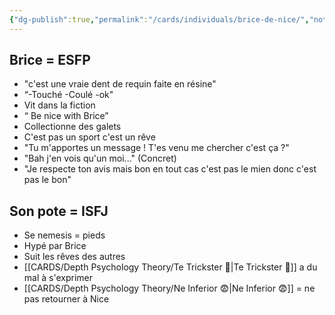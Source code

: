 ```yaml
---
{"dg-publish":true,"permalink":"/cards/individuals/brice-de-nice/","noteIcon":"","created":"2022-12-13T22:16:55.815+01:00","updated":"2023-04-21T10:39:45.997+02:00"}
---
```



## Brice = ESFP
- "c'est une vraie dent de requin faite en résine"
- “-Touché -Coulé -ok" 
- Vit dans la fiction 
- “ Be nice with Brice”
- Collectionne des galets 
- C'est pas un sport c'est un rêve 
- "Tu m'apportes un message ! T'es venu me chercher c'est ça ?"
- "Bah j'en vois qu'un moi..." (Concret)
- "Je respecte ton avis mais bon en tout cas c'est pas le mien donc c'est pas le bon" 


## Son pote = ISFJ
- Se nemesis = pieds 
- Hypé par Brice 
- Suit les rêves des autres 
- [[CARDS/Depth Psychology Theory/Te Trickster 🤡\|Te Trickster 🤡]] a du mal à s'exprimer 
- [[CARDS/Depth Psychology Theory/Ne Inferior 😨\|Ne Inferior 😨]] = ne pas retourner à Nice 

